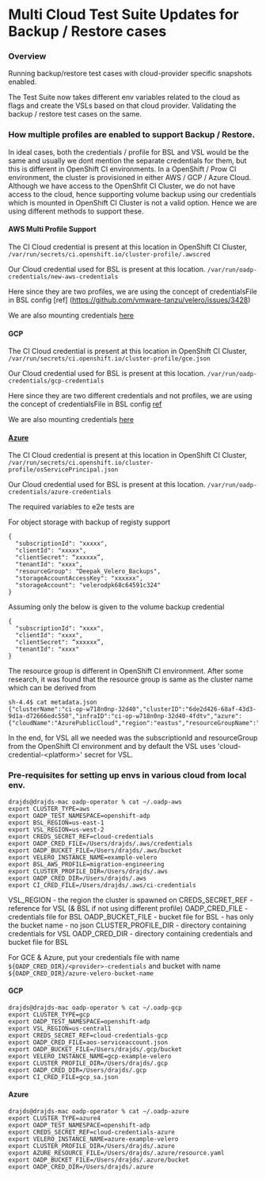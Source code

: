 # Multi Cloud Test Suite Updates for Backup / Restore cases 

### Overview
Running backup/restore test cases with cloud-provider specific snapshots enabled.

The Test Suite now takes different env variables related to the cloud as flags and create the VSLs based on that cloud provider. Validating the backup / restore test cases on the same.

### How multiple profiles are enabled to support Backup / Restore.
In ideal cases, both the credentials / profile for BSL and VSL would be the same and usually we dont mention the separate credentials for them, but this is different in OpenShift CI environments. In a OpenShift / Prow CI environment, the cluster is provisioned in either AWS / GCP / Azure Cloud. Although we have access to the OpenShfit CI Cluster, we do not have access to the cloud, hence supporting volume backup using our credentials which is mounted in OpenShift CI Cluster is not a valid option. Hence we are using different methods to support these.

#### AWS Multi Profile Support

The CI Cloud credential is present at this location in OpenShift CI Cluster,
`/var/run/secrets/ci.openshift.io/cluster-profile/.awscred` 

Our Cloud credential used for BSL is present at this location.
`/var/run/oadp-credentials/new-aws-credentials`

Here since they are two profiles, we are using the concept of credentialsFile in BSL config [ref] (https://github.com/vmware-tanzu/velero/issues/3428)

We are also mounting credentials [here](https://github.com/openshift/oadp-operator/blob/master/pkg/credentials/credentials.go#L37)

#### GCP

The CI Cloud credential is present at this location in OpenShift CI Cluster,
`/var/run/secrets/ci.openshift.io/cluster-profile/gce.json` 

Our Cloud credential used for BSL is present at this location.
`/var/run/oadp-credentials/gcp-credentials`

Here since they are two different credentials and not profiles, we are using the concept of credentialsFile in BSL config [ref](https://github.com/vmware-tanzu/velero/issues/3430)

We are also mounting credentials [here](https://github.com/openshift/oadp-operator/blob/master/pkg/credentials/credentials.go#L47)

#### [Azure](https://github.com/vmware-tanzu/velero/issues/3429)

The CI Cloud credential is present at this location in OpenShift CI Cluster,
`/var/run/secrets/ci.openshift.io/cluster-profile/osServicePrincipal.json` 

Our Cloud credential used for BSL is present at this location.
`/var/run/oadp-credentials/azure-credentials`

The required variables to e2e tests are 

For object storage with backup of registy support
```
{
  "subscriptionId": "xxxxx",
  "clientId": "xxxxx",
  "clientSecret": “xxxxxx”,
  "tenantId": "xxxx",
  "resourceGroup": "Deepak_Velero_Backups",
  "storageAccountAccessKey": "xxxxxx",
  "storageAccount": "velerodpk68c64591c324"
}
```

Assuming only the below is given to the volume backup credential

```
{
  "subscriptionId": "xxxx",
  "clientId": "xxxx",
  "clientSecret": “xxxxxx”,
  "tenantId": "xxxx"
}
```

The resource group is different in OpenShift CI environment. After some research, it was found that the resource group is same as the cluster name which can be derived from 

```
sh-4.4$ cat metadata.json 
{"clusterName":"ci-op-w718n0np-32d40","clusterID":"6de2d426-68af-43d3-9d1a-d72666edc550","infraID":"ci-op-w718n0np-32d40-4fdtv","azure":{"cloudName":"AzurePublicCloud","region":"eastus","resourceGroupName":""}}
```

In the end, for VSL all we needed was the subscriptionId and resourceGroup from the OpenShift CI environment and by default the VSL uses 'cloud-credential-\<platform>' secret for VSL. 

### Pre-requisites for setting up envs in various cloud from local env.

```
drajds@drajds-mac oadp-operator % cat ~/.oadp-aws
export CLUSTER_TYPE=aws
export OADP_TEST_NAMESPACE=openshift-adp
export BSL_REGION=us-east-1
export VSL_REGION=us-west-2
export CREDS_SECRET_REF=cloud-credentials
export OADP_CRED_FILE=/Users/drajds/.aws/credentials
export OADP_BUCKET_FILE=/Users/drajds/.aws/bucket
export VELERO_INSTANCE_NAME=example-velero
export BSL_AWS_PROFILE=migration-engineering
export CLUSTER_PROFILE_DIR=/Users/drajds/.aws
export OADP_CRED_DIR=/Users/drajds/.aws
export CI_CRED_FILE=/Users/drajds/.aws/ci-credentials
```

VSL_REGION - the region the cluster is spawned on
CREDS_SECRET_REF - reference for VSL (& BSL if not using different profile)
OADP_CRED_FILE - credentials file for BSL
OADP_BUCKET_FILE - bucket file for BSL - has only the bucket name - no json
CLUSTER_PROFILE_DIR - directory containing credentials for VSL
OADP_CRED_DIR - directory containing credentials and bucket file for BSL

For GCE & Azure, put your credentials file with name `${OADP_CRED_DIR}/<provider>-credentials` and bucket with name `${OADP_CRED_DIR}/azure-velero-bucket-name`

#### GCP 

```
drajds@drajds-mac oadp-operator % cat ~/.oadp-gcp
export CLUSTER_TYPE=gcp
export OADP_TEST_NAMESPACE=openshift-adp
export VSL_REGION=us-central1
export CREDS_SECRET_REF=cloud-credentials-gcp
export OADP_CRED_FILE=aos-serviceaccount.json
export OADP_BUCKET_FILE=/Users/drajds/.gcp/bucket
export VELERO_INSTANCE_NAME=gcp-example-velero
export CLUSTER_PROFILE_DIR=/Users/drajds/.gcp
export OADP_CRED_DIR=/Users/drajds/.gcp
export CI_CRED_FILE=gcp_sa.json
```

#### Azure

```
drajds@drajds-mac oadp-operator % cat ~/.oadp-azure
export CLUSTER_TYPE=azure4
export OADP_TEST_NAMESPACE=openshift-adp
export CREDS_SECRET_REF=cloud-credentials-azure
export VELERO_INSTANCE_NAME=azure-example-velero
export CLUSTER_PROFILE_DIR=/Users/drajds/.azure
export AZURE_RESOURCE_FILE=/Users/drajds/.azure/resource.yaml
export OADP_BUCKET_FILE=/Users/drajds/.azure/bucket
export OADP_CRED_DIR=/Users/drajds/.azure
```